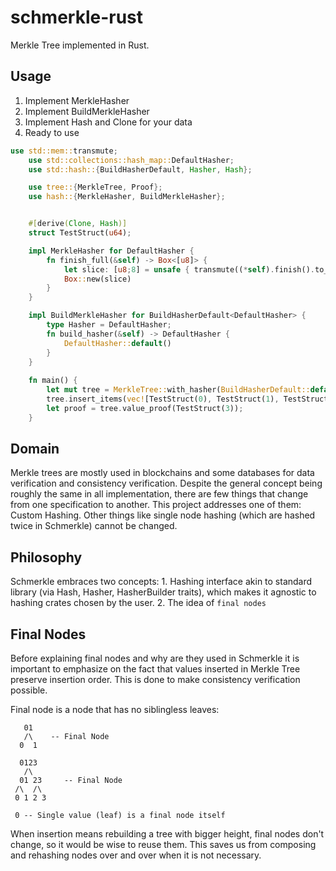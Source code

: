 # schmerkle-rust
Merkle Tree implemented in Rust.

## Usage
1. Implement MerkleHasher
2. Implement BuildMerkleHasher
3. Implement Hash and Clone for your data
4. Ready to use

```rust
use std::mem::transmute;
    use std::collections::hash_map::DefaultHasher;
    use std::hash::{BuildHasherDefault, Hasher, Hash};

    use tree::{MerkleTree, Proof};
    use hash::{MerkleHasher, BuildMerkleHasher};


    #[derive(Clone, Hash)]
    struct TestStruct(u64);

    impl MerkleHasher for DefaultHasher {
        fn finish_full(&self) -> Box<[u8]> {
            let slice: [u8;8] = unsafe { transmute((*self).finish().to_be()) };
            Box::new(slice)
        }
    }

    impl BuildMerkleHasher for BuildHasherDefault<DefaultHasher> {
        type Hasher = DefaultHasher;
        fn build_hasher(&self) -> DefaultHasher {
            DefaultHasher::default()
        }
    }
    
    fn main() {
        let mut tree = MerkleTree::with_hasher(BuildHasherDefault::default());
        tree.insert_items(vec![TestStruct(0), TestStruct(1), TestStruct(2), TestStruct(3), TestStruct(4), TestStruct(5), TestStruct(6)]);
        let proof = tree.value_proof(TestStruct(3));
    }
 ```
 
 ## Domain
 Merkle trees are mostly used in blockchains and some databases for data verification and consistency verification.
 Despite the general concept being roughly the same in all implementation, there are few things that change from one specification to another.
 This project addresses one of them: Custom Hashing.
 Other things like single node hashing (which are hashed twice in Schmerkle) cannot be changed.
 
 ## Philosophy
 Schmerkle embraces two concepts:
      1. Hashing interface akin to standard library (via Hash, Hasher, HasherBuilder traits), which makes it agnostic to hashing crates chosen by the user.
      2. The idea of `final nodes`
      
 ## Final Nodes
 Before explaining final nodes and why are they used in Schmerkle it is important to emphasize on the fact that values inserted in Merkle Tree preserve insertion order.
 This is done to make consistency verification possible.
 
 Final node is a node that has no siblingless leaves:
 ```
    01  
    /\    -- Final Node
   0  1  
   
   0123  
    /\  
   01 23     -- Final Node
  /\  /\  
  0 1 2 3  
  
  0 -- Single value (leaf) is a final node itself
  ```
  
  When insertion means rebuilding a tree with bigger height, final nodes don't change, so it would be wise to reuse them.
  This saves us from composing and rehashing nodes over and over when it is not necessary.
